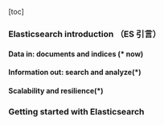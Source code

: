 [toc]

### Elasticsearch introduction （ES 引言）

#### Data in: documents and indices (* now)

#### Information out: search and analyze(*)

#### Scalability and resilience(*)

### Getting started with Elasticsearch

